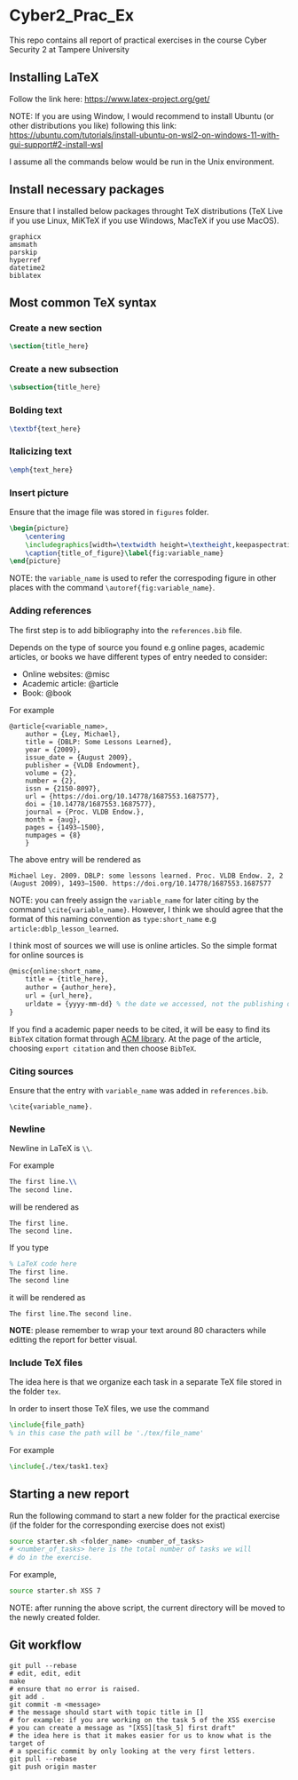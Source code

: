 # Cyber2_Prac_Ex
This repo contains all report of practical exercises in the course Cyber Security 2 at Tampere University

## Installing LaTeX

Follow the link here: https://www.latex-project.org/get/

NOTE: If you are using Window, I would recommend to install
Ubuntu (or other distributions you like) following
this link: https://ubuntu.com/tutorials/install-ubuntu-on-wsl2-on-windows-11-with-gui-support#2-install-wsl

I assume all the commands below would be run in the
Unix environment.

## Install necessary packages

Ensure that I installed below packages throught TeX distributions (TeX Live if you use Linux, MiKTeX if you use Windows, MacTeX if you use MacOS).

```
graphicx  
amsmath  
parskip  
hyperref  
datetime2  
biblatex
```

## Most common TeX syntax

### Create a new section
```tex
\section{title_here}
```

### Create a new subsection
```tex
\subsection{title_here}
```

### Bolding text
```tex
\textbf{text_here}
```

### Italicizing text
```tex
\emph{text_here}
```

### Insert picture
Ensure that the image file was stored in `figures` folder.

```tex
\begin{picture}
    \centering
    \includegraphics[width=\textwidth height=\textheight,keepaspectratio]{file_name}
    \caption{title_of_figure}\label{fig:variable_name}
\end{picture}
```

NOTE: the `variable_name` is used to refer the correspoding figure in other places with the command 
`\autoref{fig:variable_name}`.

### Adding references

The first step is to add bibliography into the `references.bib` file.

Depends on the type of source you found e.g online pages, academic articles, or books we have different types of entry needed to consider:
- Online websites: @misc
- Academic article: @article
- Book: @book

For example
```
@article{<variable_name>,
    author = {Ley, Michael},
    title = {DBLP: Some Lessons Learned},
    year = {2009},
    issue_date = {August 2009},
    publisher = {VLDB Endowment},
    volume = {2},
    number = {2},
    issn = {2150-8097},
    url = {https://doi.org/10.14778/1687553.1687577},
    doi = {10.14778/1687553.1687577},
    journal = {Proc. VLDB Endow.},
    month = {aug},
    pages = {1493–1500},
    numpages = {8}
    }

```

The above entry will be rendered as
```
Michael Ley. 2009. DBLP: some lessons learned. Proc. VLDB Endow. 2, 2 (August 2009), 1493–1500. https://doi.org/10.14778/1687553.1687577
```

NOTE: you can freely assign the `variable_name` for later citing by the command `\cite{variable_name}`. However, I think we should agree that the format of this naming convention as `type:short_name` e.g `article:dblp_lesson_learned`.

I think most of sources we will use is online articles. So the simple format for online sources is
```tex
@misc{online:short_name,
    title = {title_here},
    author = {author_here},
    url = {url_here},
    urldate = {yyyy-mm-dd} % the date we accessed, not the publishing date
}
```

If you find a academic paper needs to be cited, it will be easy to find its `BibTeX` citation format through [ACM library](https://dl.acm.org/). At the page of the article, choosing `export citation` and then choose `BibTeX`.

### Citing sources
Ensure that the entry with `variable_name` was added in `references.bib`.
```
\cite{variable_name}.
```

### Newline
Newline in LaTeX is `\\`.

For example
```tex
The first line.\\
The second line.
```
will be rendered as
```
The first line.
The second line.
```

If you type
```tex
% LaTeX code here
The first line.
The second line
```
it will be rendered as
```
The first line.The second line.
```

**NOTE**: please remember to wrap your text around 80 characters while
editting the report for better visual.

### Include TeX files
The idea here is that we organize each task in a separate TeX file stored
in the folder `tex`.

In order to insert those TeX files, we use the command
```tex
\include{file_path}
% in this case the path will be './tex/file_name'
```

For example
```tex
\include{./tex/task1.tex}
```

## Starting a new report
Run the following command to start a new folder for the practical exercise (if the folder for the corresponding exercise does not exist)
```bash
source starter.sh <folder_name> <number_of_tasks>
# <number_of_tasks> here is the total number of tasks we will
# do in the exercise.
```
For example,
```bash
source starter.sh XSS 7
```

NOTE: after running the above script, the current directory will be moved to the newly created folder.

## Git workflow
```shell
git pull --rebase
# edit, edit, edit
make
# ensure that no error is raised.
git add .
git commit -m <message>
# the message should start with topic title in []
# for example: if you are working on the task 5 of the XSS exercise
# you can create a message as "[XSS][task_5] first draft"
# the idea here is that it makes easier for us to know what is the target of
# a specific commit by only looking at the very first letters.
git pull --rebase
git push origin master
```